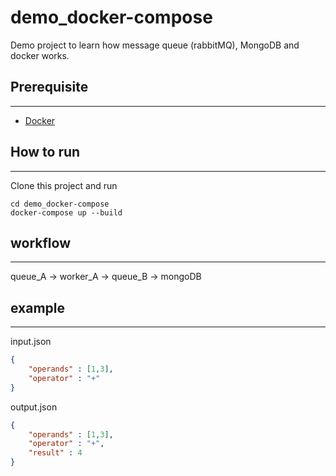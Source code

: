 # demo_docker-compose
Demo project to learn how message queue (rabbitMQ), MongoDB and docker works.

## Prerequisite
***
- [Docker](https://www.docker.com)

## How to run
***
Clone this project and run 

```
cd demo_docker-compose
docker-compose up --build
```

## workflow
***
queue_A -> worker_A -> queue_B -> mongoDB

## example
***
input.json
```json
{
    "operands" : [1,3],
    "operator" : "+"
}
```

output.json
```json
{
    "operands" : [1,3],
    "operator" : "+",
    "result" : 4
}
```
